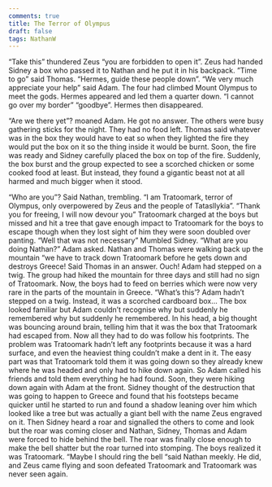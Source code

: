 ```yaml
---
comments: true
title: The Terror of Olympus
draft: false
tags: NathanW
---
```


“Take this” thundered Zeus “you are forbidden to open it”.  Zeus had handed Sidney a box who passed it to Nathan and he put it in his backpack. ”Time to go” said Thomas. “Hermes, guide these people down”. “We very much appreciate your help” said Adam. The four had climbed Mount Olympus to meet the gods. Hermes appeared and led them a quarter down. “I cannot go over my border”  “goodbye”. Hermes then disappeared.

“Are we there yet”? moaned Adam. He got no answer. The others were busy gathering sticks for the night. They had no food left. Thomas said whatever was in the box they would have to eat so when they lighted the fire they would put the box on it so the thing inside it would be burnt. Soon, the fire was ready and Sidney carefully placed the box on top of the fire. Suddenly, the box burst and the group expected to see a scorched chicken or some cooked food at least. But instead, they found a gigantic beast not at all harmed and much bigger when it stood.

“Who are you”? Said Nathan, trembling. “I am Tratoomark, terror of Olympus, only overpowered by Zeus and the people of Tatasllykia”. “Thank you for freeing, I will now devour you” Tratoomark charged at the boys but missed and hit a tree that gave enough impact to Tratoomark for the boys to escape though when they lost sight of him they were soon doubled over panting. “Well that was not necessary” Mumbled Sidney. “What are you doing Nathan?” Adam asked. Nathan and Thomas were walking back up the mountain “we have to track down Tratoomark before he gets down and destroys Greece! Said Thomas in an answer. Ouch! Adam had stepped on a twig. The group had hiked the mountain for three days and still had no sign of Tratoomark. Now, the boys had to feed on berries which were now very rare in the parts of the mountain in Greece. “What’s this’? Adam hadn’t stepped on a twig. Instead, it was a scorched cardboard box… The box looked familiar but Adam couldn’t recognise why but suddenly he remembered why but suddenly he remembered. In his head, a big thought was bouncing around brain, telling him that it was the box that Tratoomark had escaped from. Now all they had to do was follow his footprints. The problem was Tratoomark hadn’t left any footprints because it was a hard surface, and even the heaviest thing couldn’t make a dent in it. The easy part was that Tratoomark told them it was going down so they already knew where he was headed and only had to hike down again. So Adam called his friends and told them everything he had found. Soon, they were hiking down again with Adam at the front. Sidney thought of the destruction that was going to happen to Greece and found that his footsteps became quicker until he started to run and found a shadow leaning over him which looked like a tree but was actually a giant bell with the name Zeus engraved on it. Then Sidney heard a roar and signalled the others to come and look but the roar was coming closer and Nathan, Sidney, Thomas and Adam were forced to hide behind the bell. The roar was finally close enough to make the bell shatter but the roar turned into stomping. The boys realized it was Tratoomark. “Maybe I should ring the bell “said Nathan meekly. He did, and Zeus came flying and soon defeated Tratoomark and Tratoomark was never seen again.

